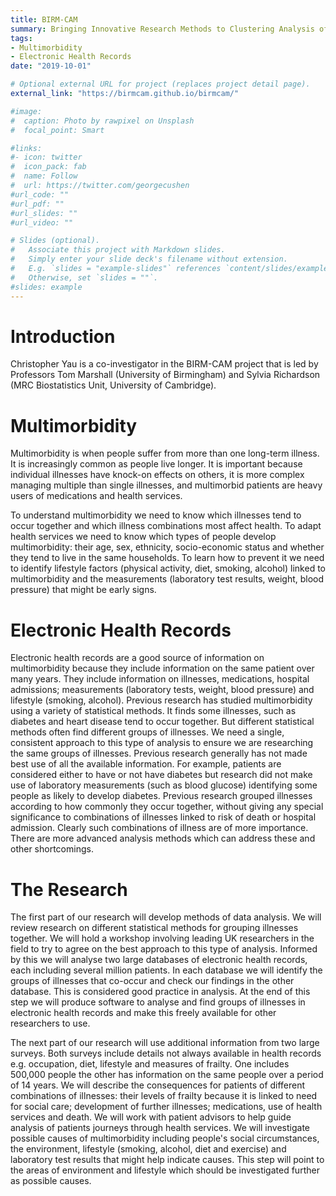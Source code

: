 ```yaml
---
title: BIRM-CAM 
summary: Bringing Innovative Research Methods to Clustering Analysis of Multimorbidity  (BIRM-CAM) project between the Universities of Birmingham and Cambridge funded by the UK Medical Research Council (MRC) and the National Institute for Health Research (NIHR).
tags:
- Multimorbidity
- Electronic Health Records
date: "2019-10-01"

# Optional external URL for project (replaces project detail page).
external_link: "https://birmcam.github.io/birmcam/"

#image:
#  caption: Photo by rawpixel on Unsplash
#  focal_point: Smart

#links:
#- icon: twitter
#  icon_pack: fab
#  name: Follow
#  url: https://twitter.com/georgecushen
#url_code: ""
#url_pdf: ""
#url_slides: ""
#url_video: ""

# Slides (optional).
#   Associate this project with Markdown slides.
#   Simply enter your slide deck's filename without extension.
#   E.g. `slides = "example-slides"` references `content/slides/example-slides.md`.
#   Otherwise, set `slides = ""`.
#slides: example
---
```


# Introduction

Christopher Yau is a co-investigator in the BIRM-CAM project that is led by Professors Tom Marshall (University of Birmingham) and Sylvia Richardson (MRC Biostatistics Unit, University of Cambridge).

# Multimorbidity

Multimorbidity is when people suffer from more than one long-term illness. It is increasingly common as people live longer. It is important because individual illnesses have knock-on effects on others, it is more complex managing multiple than single illnesses, and multimorbid patients are heavy users of medications and health services.

To understand multimorbidity we need to know which illnesses tend to occur together and which illness combinations most affect health. To adapt health services we need to know which types of people develop multimorbidity: their age, sex, ethnicity, socio-economic status and whether they tend to live in the same households. To learn how to prevent it we need to identify lifestyle factors (physical activity, diet, smoking, alcohol) linked to multimorbidity and the measurements (laboratory test results, weight, blood pressure) that might be early signs.

# Electronic Health Records

Electronic health records are a good source of information on multimorbidity because they include information on the same patient over many years. They include information on illnesses, medications, hospital admissions; measurements (laboratory tests, weight, blood pressure) and lifestyle (smoking, alcohol). Previous research has studied multimorbidity using a variety of statistical methods. It finds some illnesses, such as diabetes and heart disease tend to occur together. But different statistical methods often find different groups of illnesses. We need a single, consistent approach to this type of analysis to ensure we are researching the same groups of illnesses. Previous research generally has not made best use of all the available information. For example, patients are considered either to have or not have diabetes but research did not make use of laboratory measurements (such as blood glucose) identifying some people as likely to develop diabetes. Previous research grouped illnesses according to how commonly they occur together, without giving any special significance to combinations of illnesses linked to risk of death or hospital admission. Clearly such combinations of illness are of more importance. There are more advanced analysis methods which can address these and other shortcomings.

# The Research

The first part of our research will develop methods of data analysis. We will review research on different statistical methods for grouping illnesses together. We will hold a workshop involving leading UK researchers in the field to try to agree on the best approach to this type of analysis. Informed by this we will analyse two large databases of electronic health records, each including several million patients. In each database we will identify the groups of illnesses that co-occur and check our findings in the other database. This is considered good practice in analysis. At the end of this step we will produce software to analyse and find groups of illnesses in electronic health records and make this freely available for other researchers to use.

The next part of our research will use additional information from two large surveys. Both surveys include details not always available in health records e.g. occupation, diet, lifestyle and measures of frailty. One includes 500,000 people the other has information on the same people over a period of 14 years. We will describe the consequences for patients of different combinations of illnesses: their levels of frailty because it is linked to need for social care; development of further illnesses; medications, use of health services and death. We will work with patient advisors to help guide analysis of patients journeys through health services. We will investigate possible causes of multimorbidity including people's social circumstances, the environment, lifestyle (smoking, alcohol, diet and exercise) and laboratory test results that might help indicate causes. This step will point to the areas of environment and lifestyle which should be investigated further as possible causes.

